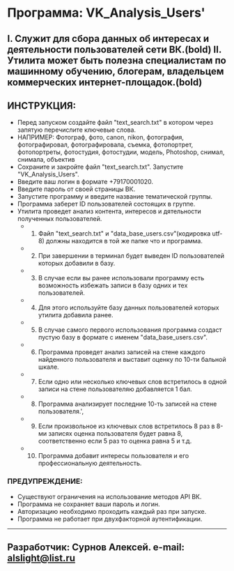 # Программа: VK_Analysis_Users'
__I. Служит для сбора данных об интересах и деятельности пользователей сети ВК.__(bold)
__II. Утилита может быть полезна специалистам по машинному обучению, блогерам, владельцем коммерческих интернет-площадок.__(bold)
--------------------------------------------------
## ИНСТРУКЦИЯ:
- Перед запуском создайте файл "text_search.txt" в котором через запятую перечислите ключевые слова.
- НАПРИМЕР: Фотограф, фото, canon, nikon, фотография, фотографировал, фотографировала, съемка, фотопортрет, фотопортреты, фотостудия, фотостудии, модель, Photoshop, снимал, снимала, объектив
- Сохраните и закройте файл "text_search.txt". Запустите "VK_Analysis_Users".
- Введите ваш логин в формате +79170001020.
- Введите пароль от своей страницы ВК.
- Запустите программу и введите название тематической группы.
- Программа заберет ID пользователей состоящих в группе.
- Утилита проведет анализ контента, интересов и дятельности полученных пользователей.
  - 1. Файл "text_search.txt" и "data_base_users.csv"(кодировка utf-8) должны находится в той же папке что и программа.
  - 2. При завершении в терминал будет выведен ID пользователей которых добавили в базу.
  - 3. В случае если вы ранее использовали программу есть возможность избежать записи в базу одних и тех пользователей.
  - 4. Для этого используйте базу данных пользователей которых утилита добавила ранее.
  - 5. В случае самого первого использования программа создаст пустую базу в формате с именем "data_base_users.csv".
  - 6. Программа проведет анализ записей на стене каждого найденного пользователя и выставит оценку по 10-ти бальной шкале.
  - 7. Если одно или несколько ключевых слов встретилось в одной записи на стене пользователяю добавляется 1 бал.
  - 8. Программа анализирует последние 10-ть записей на стене пользователя.',
  - 9. Если произвольное из ключевых слов встретилось 8 раз в 8-ми записях оценка пользователя будет равна 8, соответственно если 5 раз то оценка равна 5 и т.д.
  - 10. Программа добавит интересы пользователя и его профессиональную деятельность.

### ПРЕДУПРЕЖДЕНИЕ:
- Существуют ограничения на использование методов API ВК.
- Программа не сохраняет ваши пароль и логин.
- Авторизацию необходимо проходить каждый раз при запуске.
- Программа не работает при двухфакторной аутентификации.
--------------------------------------------------
Разработчик: Сурнов Алексей.
e-mail: alslight@list.ru
--------------------------------------------------
